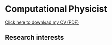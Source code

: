 # Computational Physicist

[Click here to download my CV (PDF)](CV_Cherubini.pdf)

## Research interests
